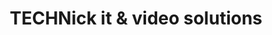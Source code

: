 ---
title: "TECHNick it & video solutions"
url: /hilchenbach/technick-it-und-video-solutions/
shop: Computer
---